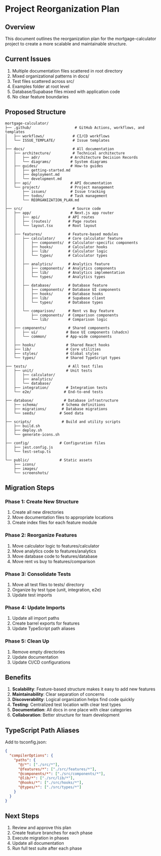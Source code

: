 # Project Reorganization Plan

## Overview
This document outlines the reorganization plan for the mortgage-calculator project to create a more scalable and maintainable structure.

## Current Issues
1. Multiple documentation files scattered in root directory
2. Mixed organizational patterns in docs/
3. Test files scattered across src/
4. Examples folder at root level
5. Database/Supabase files mixed with application code
6. No clear feature boundaries

## Proposed Structure

```
mortgage-calculator/
├── .github/                    # GitHub Actions, workflows, and templates
│   ├── workflows/             # CI/CD workflows
│   └── ISSUE_TEMPLATE/        # Issue templates
│
├── docs/                      # All documentation
│   ├── architecture/          # Technical architecture
│   │   ├── adr/              # Architecture Decision Records
│   │   └── diagrams/         # System diagrams
│   ├── guides/               # How-to guides
│   │   ├── getting-started.md
│   │   ├── deployment.md
│   │   └── development.md
│   ├── api/                  # API documentation
│   └── project/              # Project management
│       ├── issues/           # Issue tracking
│       ├── todos/            # Task management
│       └── REORGANIZATION_PLAN.md
│
├── src/                       # Source code
│   ├── app/                  # Next.js app router
│   │   ├── api/             # API routes
│   │   ├── (routes)/        # Page routes
│   │   └── layout.tsx       # Root layout
│   │
│   ├── features/            # Feature-based modules
│   │   ├── calculator/      # Core calculator feature
│   │   │   ├── components/  # Calculator-specific components
│   │   │   ├── hooks/       # Calculator hooks
│   │   │   ├── lib/         # Calculator logic
│   │   │   └── types/       # Calculator types
│   │   │
│   │   ├── analytics/       # Analytics feature
│   │   │   ├── components/  # Analytics components
│   │   │   ├── lib/         # Analytics implementation
│   │   │   └── types/       # Analytics types
│   │   │
│   │   ├── database/        # Database feature
│   │   │   ├── components/  # Database UI components
│   │   │   ├── hooks/       # Database hooks
│   │   │   ├── lib/         # Supabase client
│   │   │   └── types/       # Database types
│   │   │
│   │   └── comparison/      # Rent vs Buy feature
│   │       ├── components/  # Comparison components
│   │       └── lib/         # Comparison logic
│   │
│   ├── components/          # Shared components
│   │   ├── ui/             # Base UI components (shadcn)
│   │   └── common/         # App-wide components
│   │
│   ├── hooks/              # Shared React hooks
│   ├── lib/                # Core utilities
│   ├── styles/             # Global styles
│   └── types/              # Shared TypeScript types
│
├── tests/                   # All test files
│   ├── unit/               # Unit tests
│   │   ├── calculator/
│   │   ├── analytics/
│   │   └── database/
│   ├── integration/        # Integration tests
│   └── e2e/               # End-to-end tests
│
├── database/              # Database infrastructure
│   ├── schema/           # Schema definitions
│   ├── migrations/       # Database migrations
│   └── seeds/           # Seed data
│
├── scripts/              # Build and utility scripts
│   ├── build.sh
│   ├── deploy.sh
│   └── generate-icons.sh
│
├── config/              # Configuration files
│   ├── jest.config.js
│   └── test-setup.ts
│
└── public/              # Static assets
    ├── icons/
    ├── images/
    └── screenshots/
```

## Migration Steps

### Phase 1: Create New Structure
1. Create all new directories
2. Move documentation files to appropriate locations
3. Create index files for each feature module

### Phase 2: Reorganize Features
1. Move calculator logic to features/calculator
2. Move analytics code to features/analytics
3. Move database code to features/database
4. Move rent vs buy to features/comparison

### Phase 3: Consolidate Tests
1. Move all test files to tests/ directory
2. Organize by test type (unit, integration, e2e)
3. Update test imports

### Phase 4: Update Imports
1. Update all import paths
2. Create barrel exports for features
3. Update TypeScript path aliases

### Phase 5: Clean Up
1. Remove empty directories
2. Update documentation
3. Update CI/CD configurations

## Benefits

1. **Scalability**: Feature-based structure makes it easy to add new features
2. **Maintainability**: Clear separation of concerns
3. **Discoverability**: Logical organization helps find code quickly
4. **Testing**: Centralized test location with clear test types
5. **Documentation**: All docs in one place with clear categories
6. **Collaboration**: Better structure for team development

## TypeScript Path Aliases

Add to tsconfig.json:
```json
{
  "compilerOptions": {
    "paths": {
      "@/*": ["./src/*"],
      "@features/*": ["./src/features/*"],
      "@components/*": ["./src/components/*"],
      "@lib/*": ["./src/lib/*"],
      "@hooks/*": ["./src/hooks/*"],
      "@types/*": ["./src/types/*"]
    }
  }
}
```

## Next Steps

1. Review and approve this plan
2. Create feature branches for each phase
3. Execute migration in phases
4. Update all documentation
5. Run full test suite after each phase